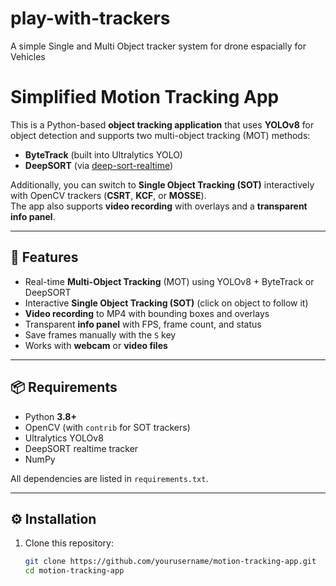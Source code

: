 # play-with-trackers
A simple Single and Multi Object tracker system for drone espacially for Vehicles

# Simplified Motion Tracking App

This is a Python-based **object tracking application** that uses **YOLOv8** for object detection and supports two multi-object tracking (MOT) methods:
- **ByteTrack** (built into Ultralytics YOLO)
- **DeepSORT** (via [deep-sort-realtime](https://github.com/levan92/deep-sort-realtime))

Additionally, you can switch to **Single Object Tracking (SOT)** interactively with OpenCV trackers (**CSRT**, **KCF**, or **MOSSE**).  
The app also supports **video recording** with overlays and a **transparent info panel**.

---

## 🚀 Features
- Real-time **Multi-Object Tracking** (MOT) using YOLOv8 + ByteTrack or DeepSORT
- Interactive **Single Object Tracking (SOT)** (click on object to follow it)
- **Video recording** to MP4 with bounding boxes and overlays
- Transparent **info panel** with FPS, frame count, and status
- Save frames manually with the `S` key
- Works with **webcam** or **video files**

---

## 📦 Requirements
- Python **3.8+**  
- OpenCV (with `contrib` for SOT trackers)  
- Ultralytics YOLOv8  
- DeepSORT realtime tracker  
- NumPy  

All dependencies are listed in `requirements.txt`.

---

## ⚙️ Installation

1. Clone this repository:
   ```bash
   git clone https://github.com/yourusername/motion-tracking-app.git
   cd motion-tracking-app


